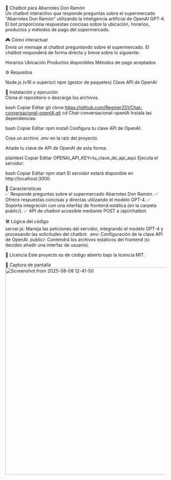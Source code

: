 🛒 Chatbot para Abarrotes Don Ramón </br>
Un chatbot interactivo que responde preguntas sobre el supermercado "Abarrotes Don Ramón" utilizando la inteligencia artificial de OpenAI GPT-4. El bot proporciona respuestas concisas sobre la ubicación, horarios, productos y métodos de pago del supermercado.

🎮 Cómo interactuar </br>
Envía un mensaje al chatbot preguntando sobre el supermercado. El chatbot responderá de forma directa y breve sobre lo siguiente:

Horarios
Ubicación
Productos disponibles
Métodos de pago aceptados

⚙️ Requisitos

Node.js (v16 o superior)
npm (gestor de paquetes)
Clave API de OpenAI

🚀 Instalación y ejecución </br>
Clona el repositorio o descarga los archivos.

bash
Copiar
Editar
git clone https://github.com/Regnier251/Chat-conversacional-openIA.git
cd Chat-conversacional-openIA
Instala las dependencias:

bash
Copiar
Editar
npm install
Configura tu clave API de OpenAI:

Crea un archivo .env en la raíz del proyecto.

Añade tu clave de API de OpenAI de esta forma:

plaintext
Copiar
Editar
OPENAI_API_KEY=tu_clave_de_api_aqui
Ejecuta el servidor:

bash
Copiar
Editar
npm start
El servidor estará disponible en http://localhost:3000.

🎯 Características </br>
✅ Responde preguntas sobre el supermercado Abarrotes Don Ramón.
✅ Ofrece respuestas concisas y directas utilizando el modelo GPT-4.
✅ Soporta integración con una interfaz de frontend estática (en la carpeta public/).
✅ API de chatbot accesible mediante POST a /api/chatbot.

🛠️ Lógica del código </br>
server.js: Maneja las peticiones del servidor, integrando el modelo GPT-4 y procesando las solicitudes del chatbot.
.env: Configuración de la clave API de OpenAI.
public/: Contendrá los archivos estáticos del frontend (si decides añadir una interfaz de usuario).

📜 Licencia
Este proyecto es de código abierto bajo la licencia MIT.

📸 Captura de pantalla </br>
<img width="753" height="649" alt="Screenshot from 2025-08-08 12-41-50" src="https://github.com/user-attachments/assets/2c031cc5-d16d-46f1-9b82-f53a9c2f70dc" />


